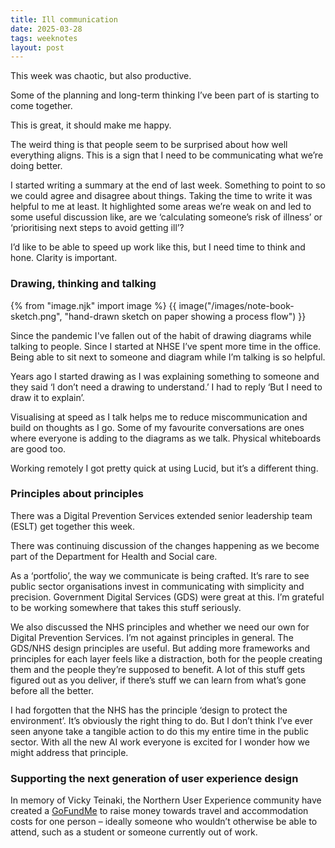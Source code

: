 ```yaml
---
title: Ill communication
date: 2025-03-28
tags: weeknotes
layout: post
---
```


This week was chaotic, but also productive.

Some of the planning and long-term thinking I’ve been part of is starting to come together.

This is great, it should make me happy.

The weird thing is that people seem to be surprised about how well everything aligns. This is a sign that I need to be communicating what we’re doing better.

I started writing a summary at the end of last week. Something to point to so we could agree and disagree about things. Taking the time to write it was helpful to me at least. It highlighted some areas we’re weak on and led to some useful discussion like, are we ‘calculating someone’s risk of illness’ or ‘prioritising next steps to avoid getting ill’?

I’d like to be able to speed up work like this, but I need time to think and hone. Clarity is important.

### Drawing, thinking and talking

{% from "image.njk" import image %}
{{ image("/images/note-book-sketch.png", "hand-drawn sketch on paper showing a process flow") }}

Since the pandemic I've fallen out of the habit of drawing diagrams while talking to people. Since I started at NHSE I’ve spent more time in the office. Being able to sit next to someone and diagram while I’m talking is so helpful.

Years ago I started drawing as I was explaining something to someone and they said ‘I don’t need a drawing to understand.’ I had to reply ‘But I need to draw it to explain’.

Visualising at speed as I talk helps me to reduce miscommunication and build on thoughts as I go. Some of my favourite conversations are ones where everyone is adding to the diagrams as we talk. Physical whiteboards are good too.

Working remotely I got pretty quick at using Lucid, but it’s a different thing.

### Principles about principles

There was a Digital Prevention Services extended senior leadership team (ESLT) get together this week.

There was continuing discussion of the changes happening as we become part of the Department for Health and Social care.

As a ‘portfolio’, the way we communicate is being crafted. It’s rare to see public sector organisations invest in communicating with simplicity and precision. Government Digital Services (GDS) were great at this. I’m grateful to be working somewhere that takes this stuff seriously.

We also discussed the NHS principles and whether we need our own for Digital Prevention Services. I’m not against principles in general. The GDS/NHS design principles are useful. But adding more frameworks and principles for each layer feels like a distraction, both for the people creating them and the people they’re supposed to benefit. A lot of this stuff gets figured out as you deliver, if there’s stuff we can learn from what’s gone before all the better.

I had forgotten that the NHS has the principle ‘design to protect the environment’. It’s obviously the right thing to do. But I don’t think I’ve ever seen anyone take a tangible action to do this my entire time in the public sector. With all the new AI work everyone is excited for I wonder how we might address that principle.

### Supporting the next generation of user experience design

In memory of Vicky Teinaki, the Northern User Experience community have created a [GoFundMe](https://www.gofundme.com/f/honouring-vicky-teinaki-a-legacy-of-learning-and-sharing?attribution_id=sl:002069fd-4c8c-4557-aaa4-35205c42beb8&lang=en_US&utm_campaign=man_sharesheet_dash&utm_content=amp13_c-amp14_t1&utm_medium=customer&utm_source=copy_link) to raise money towards travel and accommodation costs for one person – ideally someone who wouldn’t otherwise be able to attend, such as a student or someone currently out of work.
